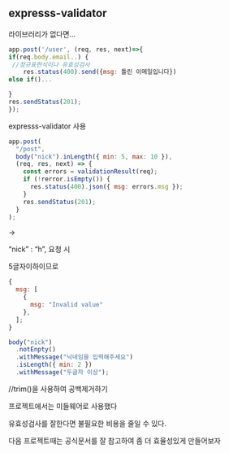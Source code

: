 ## expresss-validator

라이브러리가 없다면...

```jsx
app.post('/user', (req, res, next)=>{
if(req.body.email..) {
 //정규표현식이나 유효성검사
	res.status(400).send({msg: 틀린 이메일입니다})
else if()...

}
res.sendStatus(201);
});
```

expresss-validator 사용

```jsx
app.post(
  "/post",
  body("nick").inLength({ min: 5, max: 10 }),
  (req, res, next) => {
    const errors = validationResult(req);
    if (!rerror.isEmpty()) {
      res.status(400).json({ msg: errors.msg });
    }
    res.sendStatus(201);
  }
);
```

→

“nick” : “h”, 요청 시

5글자이하이므로

```jsx
{
  msg: [
    {
      msg: "Invalid value"
    },
  ];
}
```

```jsx
body("nick")
  .notEnpty()
  .withMessage("닉네임을 입력해주세요")
  .isLength({ min: 2 })
  .withMessage("두글자 이상");
```

//trim()을 사용하여 공백제거하기


프로젝트에서는 미들웨어로 사용했다

유효성검사를 잘한다면 불필요한 비용을 줄일 수 있다.

다음 프로젝트때는 공식문서를 잘 참고하여 좀 더 효율성있게 만들어보자
